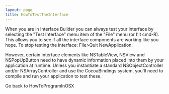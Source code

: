 ```yaml
---
layout: page
title: HowToTestTheInterface
---
```




When you are in Interface Builder you can always test your interface by selecting the "Test Interface" menu item of the "File" menu (or hit cmd-R).  This allows you to see if all the interface components are working like you hope.
To stop testing the interface: File>Quit NewApplication.

However, certain interface elements like NSTableView, NSView and NSPopUpButton need to have dynamic information placed into them by your application at runtime. Unless you instantiate a standard NSObjectController and/or NSArrayController and use the CocoaBindings system, you'll need to compile and run your application to test these.

Go back to HowToProgramInOSX

